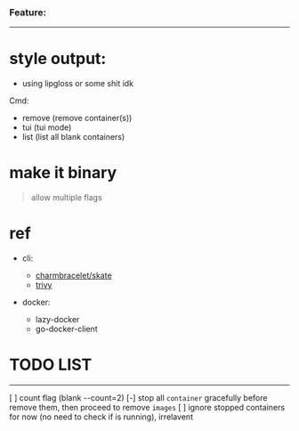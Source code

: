 ### Feature:
------------------
# style output:
- using lipgloss or some shit idk

Cmd:
  * remove (remove container(s))
  * tui (tui mode)
  * list (list all blank containers)


# make it binary
> allow multiple flags

# ref
- cli:
  * [charmbracelet/skate](https://github.com/charmbracelet/skate)
  * [trivy](https://github.dev/aquasecurity/trivy)

- docker:
  * lazy-docker
  * go-docker-client

# TODO LIST
------------------
[ ] count flag (blank --count=2)
[-] stop all `container` gracefully before remove them, then proceed to remove `images`
[ ] ignore stopped containers for now (no need to check if is running), irrelavent